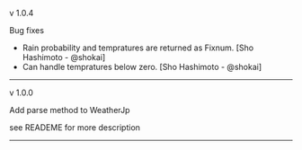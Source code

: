 v 1.0.4

Bug fixes

* Rain probability and tempratures are returned as Fixnum. [Sho Hashimoto - @shokai]
* Can handle tempratures below zero. [Sho Hashimoto - @shokai]

----

v 1.0.0

Add parse method to WeatherJp

see READEME for more description

----
